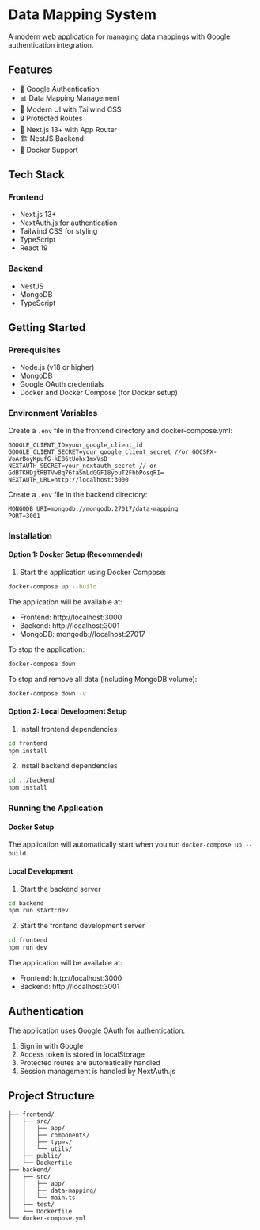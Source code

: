 # Data Mapping System

A modern web application for managing data mappings with Google authentication integration.

## Features

- 🔐 Google Authentication
- 📊 Data Mapping Management
- 🎨 Modern UI with Tailwind CSS
- 🔒 Protected Routes
- 🚀 Next.js 13+ with App Router
- 🏗️ NestJS Backend
- 🐳 Docker Support

## Tech Stack

### Frontend
- Next.js 13+
- NextAuth.js for authentication
- Tailwind CSS for styling
- TypeScript
- React 19

### Backend
- NestJS
- MongoDB
- TypeScript

## Getting Started

### Prerequisites

- Node.js (v18 or higher)
- MongoDB
- Google OAuth credentials
- Docker and Docker Compose (for Docker setup)

### Environment Variables

Create a `.env` file in the frontend directory and docker-compose.yml:

```env
GOOGLE_CLIENT_ID=your_google_client_id 
GOOGLE_CLIENT_SECRET=your_google_client_secret //or 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
NEXTAUTH_SECRET=your_nextauth_secret // or GdBTKHDjtRBTVw8q76faSmLdGGF18youT2FbbPosqRI=
NEXTAUTH_URL=http://localhost:3000
```

Create a `.env` file in the backend directory:

```env
MONGODB_URI=mongodb://mongodb:27017/data-mapping
PORT=3001
```

### Installation

#### Option 1: Docker Setup (Recommended)

1. Start the application using Docker Compose:
```bash
docker-compose up --build
```

The application will be available at:
- Frontend: http://localhost:3000
- Backend: http://localhost:3001
- MongoDB: mongodb://localhost:27017

To stop the application:
```bash
docker-compose down
```

To stop and remove all data (including MongoDB volume):
```bash
docker-compose down -v
```

#### Option 2: Local Development Setup


1. Install frontend dependencies
```bash
cd frontend
npm install
```

2. Install backend dependencies
```bash
cd ../backend
npm install
```

### Running the Application

#### Docker Setup
The application will automatically start when you run `docker-compose up --build`.

#### Local Development

1. Start the backend server
```bash
cd backend
npm run start:dev
```

2. Start the frontend development server
```bash
cd frontend
npm run dev
```

The application will be available at:
- Frontend: http://localhost:3000
- Backend: http://localhost:3001

## Authentication

The application uses Google OAuth for authentication:

1. Sign in with Google
2. Access token is stored in localStorage
3. Protected routes are automatically handled
4. Session management is handled by NextAuth.js

## Project Structure

```
├── frontend/
│   ├── src/
│   │   ├── app/
│   │   ├── components/
│   │   ├── types/
│   │   └── utils/
│   ├── public/
│   └── Dockerfile
├── backend/
│   ├── src/
│   │   ├── app/
│   │   ├── data-mapping/
│   │   └── main.ts
│   ├── test/
│   └── Dockerfile
└── docker-compose.yml
```
